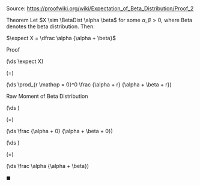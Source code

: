 # 

Source: https://proofwiki.org/wiki/Expectation_of_Beta_Distribution/Proof_2

Theorem
Let $X \sim \BetaDist \alpha \beta$ for some $\alpha, \beta > 0$, where $\operatorname{Beta}$ denotes the beta distribution. 
Then:

$\expect X = \dfrac \alpha {\alpha + \beta}$


Proof













\(\ds \expect X\)

\(=\)







\(\ds \prod_{r \mathop = 0}^0 \frac {\alpha + r} {\alpha + \beta + r}\)





Raw Moment of Beta Distribution














\(\ds \)

\(=\)







\(\ds \frac {\alpha + 0} {\alpha + \beta + 0}\)




















\(\ds \)

\(=\)







\(\ds \frac \alpha {\alpha + \beta}\)









$\blacksquare$





